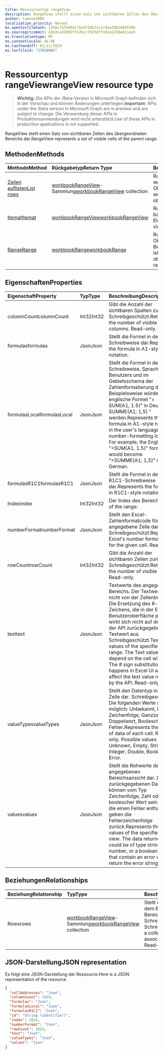 ```yaml
---
title: Ressourcentyp rangeView
description: RangeView stellt einen Satz von sichtbaren Zellen des übergeordneten Bereichs dar.
author: lumine2008
localization_priority: Normal
ms.openlocfilehash: c356c737946dc70c6718b71c1c9aa7081069fd96
ms.sourcegitcommit: d2b3ca32602ffa76cc7925d7f4d1e2258e611ea5
ms.translationtype: MT
ms.contentlocale: de-DE
ms.lasthandoff: 01/11/2019
ms.locfileid: "27859003"
---
```

# <a name="rangeview-resource-type"></a><span data-ttu-id="dfd8e-103">Ressourcentyp rangeView</span><span class="sxs-lookup"><span data-stu-id="dfd8e-103">rangeView resource type</span></span>

> <span data-ttu-id="dfd8e-104">**Wichtig:** Die APIs der /Beta-Version in Microsoft Graph befinden sich in der Vorschau und können Änderungen unterliegen.</span><span class="sxs-lookup"><span data-stu-id="dfd8e-104">**Important:** APIs under the /beta version in Microsoft Graph are in preview and are subject to change.</span></span> <span data-ttu-id="dfd8e-105">Die Verwendung dieser APIs in Produktionsanwendungen wird nicht unterstützt.</span><span class="sxs-lookup"><span data-stu-id="dfd8e-105">Use of these APIs in production applications is not supported.</span></span>

<span data-ttu-id="dfd8e-106">RangeView stellt einen Satz von sichtbaren Zellen des übergeordneten Bereichs dar.</span><span class="sxs-lookup"><span data-stu-id="dfd8e-106">RangeView represents a set of visible cells of the parent range.</span></span>

## <a name="methods"></a><span data-ttu-id="dfd8e-107">Methoden</span><span class="sxs-lookup"><span data-stu-id="dfd8e-107">Methods</span></span>

| <span data-ttu-id="dfd8e-108">Methode</span><span class="sxs-lookup"><span data-stu-id="dfd8e-108">Method</span></span>           | <span data-ttu-id="dfd8e-109">Rückgabetyp</span><span class="sxs-lookup"><span data-stu-id="dfd8e-109">Return Type</span></span>    |<span data-ttu-id="dfd8e-110">Beschreibung</span><span class="sxs-lookup"><span data-stu-id="dfd8e-110">Description</span></span>|
|:---------------|:--------|:----------|
|[<span data-ttu-id="dfd8e-111">Zeilen auflisten</span><span class="sxs-lookup"><span data-stu-id="dfd8e-111">List rows</span></span>](../api/workbookrangeview-list-rows.md) |<span data-ttu-id="dfd8e-112">[workbookRangeView](workbookrangeview.md)-Sammlung</span><span class="sxs-lookup"><span data-stu-id="dfd8e-112">[workbookRangeView](workbookrangeview.md) collection</span></span>| <span data-ttu-id="dfd8e-113">Rufen Sie eine workbookRangeView-Objektsammlung ab.</span><span class="sxs-lookup"><span data-stu-id="dfd8e-113">Get a workbookRangeView object collection.</span></span>|
|[<span data-ttu-id="dfd8e-114">Itemat</span><span class="sxs-lookup"><span data-stu-id="dfd8e-114">Itemat</span></span>](../api/workbookrangeview-itemat.md)|[<span data-ttu-id="dfd8e-115">workbookRangeView</span><span class="sxs-lookup"><span data-stu-id="dfd8e-115">workbookRangeView</span></span>](workbookrangeview.md)|<span data-ttu-id="dfd8e-116">Rufen Sie ein im Index basiertes RangeView-Element ab.</span><span class="sxs-lookup"><span data-stu-id="dfd8e-116">Get a range view item based in index.</span></span>|
|[<span data-ttu-id="dfd8e-117">Range</span><span class="sxs-lookup"><span data-stu-id="dfd8e-117">Range</span></span>](../api/workbookrangeview-range.md)|[<span data-ttu-id="dfd8e-118">workbookRange</span><span class="sxs-lookup"><span data-stu-id="dfd8e-118">workbookRange</span></span>](range.md)|<span data-ttu-id="dfd8e-119">Rufen Sie das Range-Objekt ab, das mit der Bereichsansicht verknüpft ist.</span><span class="sxs-lookup"><span data-stu-id="dfd8e-119">Return the range object associated with the range view</span></span>|

## <a name="properties"></a><span data-ttu-id="dfd8e-120">Eigenschaften</span><span class="sxs-lookup"><span data-stu-id="dfd8e-120">Properties</span></span>
| <span data-ttu-id="dfd8e-121">Eigenschaft</span><span class="sxs-lookup"><span data-stu-id="dfd8e-121">Property</span></span>     | <span data-ttu-id="dfd8e-122">Typ</span><span class="sxs-lookup"><span data-stu-id="dfd8e-122">Type</span></span>   |<span data-ttu-id="dfd8e-123">Beschreibung</span><span class="sxs-lookup"><span data-stu-id="dfd8e-123">Description</span></span>|
|:---------------|:--------|:----------|
|<span data-ttu-id="dfd8e-124">columnCount</span><span class="sxs-lookup"><span data-stu-id="dfd8e-124">columnCount</span></span>|<span data-ttu-id="dfd8e-125">Int32</span><span class="sxs-lookup"><span data-stu-id="dfd8e-125">Int32</span></span>|<span data-ttu-id="dfd8e-p102">Gibt die Anzahl der sichtbaren Spalten zurück. Schreibgeschützt.</span><span class="sxs-lookup"><span data-stu-id="dfd8e-p102">Returns the number of visible columns. Read-only.</span></span>|
|<span data-ttu-id="dfd8e-128">formulas</span><span class="sxs-lookup"><span data-stu-id="dfd8e-128">formulas</span></span>|<span data-ttu-id="dfd8e-129">Json</span><span class="sxs-lookup"><span data-stu-id="dfd8e-129">Json</span></span>|<span data-ttu-id="dfd8e-130">Stellt die Formel in der A1-Schreibweise dar.</span><span class="sxs-lookup"><span data-stu-id="dfd8e-130">Represents the formula in A1-style notation.</span></span> |
|<span data-ttu-id="dfd8e-131">formulasLocal</span><span class="sxs-lookup"><span data-stu-id="dfd8e-131">formulasLocal</span></span>|<span data-ttu-id="dfd8e-132">Json</span><span class="sxs-lookup"><span data-stu-id="dfd8e-132">Json</span></span>|<span data-ttu-id="dfd8e-p103">Stellt die Formel in der A1-Schreibweise, Sprache des Benutzers und im Gebietsschema der Zahlenformatierung dar. Beispielsweise würde die englische Formel "= SUM(A1, 1.5)" in Deutsch "= SUMME(A1; 1,5) " werden.</span><span class="sxs-lookup"><span data-stu-id="dfd8e-p103">Represents the formula in A1-style notation, in the user's language and number-formatting locale. For example, the English "=SUM(A1, 1.5)" formula would become "=SUMME(A1; 1,5)" in German.</span></span>    |
|<span data-ttu-id="dfd8e-135">formulasR1C1</span><span class="sxs-lookup"><span data-stu-id="dfd8e-135">formulasR1C1</span></span>|<span data-ttu-id="dfd8e-136">Json</span><span class="sxs-lookup"><span data-stu-id="dfd8e-136">Json</span></span>|<span data-ttu-id="dfd8e-137">Stellt die Formel in der R1C1-Schreibweise dar.</span><span class="sxs-lookup"><span data-stu-id="dfd8e-137">Represents the formula in R1C1-style notation.</span></span>   |
|<span data-ttu-id="dfd8e-138">Index</span><span class="sxs-lookup"><span data-stu-id="dfd8e-138">index</span></span>|<span data-ttu-id="dfd8e-139">Int32</span><span class="sxs-lookup"><span data-stu-id="dfd8e-139">Int32</span></span>|<span data-ttu-id="dfd8e-140">Der Index des Bereichs.</span><span class="sxs-lookup"><span data-stu-id="dfd8e-140">Index of the range.</span></span>|
|<span data-ttu-id="dfd8e-141">numberFormat</span><span class="sxs-lookup"><span data-stu-id="dfd8e-141">numberFormat</span></span>|<span data-ttu-id="dfd8e-142">Json</span><span class="sxs-lookup"><span data-stu-id="dfd8e-142">Json</span></span>|<span data-ttu-id="dfd8e-p104">Stellt den Excel-Zahlenformatcode für die angegebene Zelle dar. Schreibgeschützt.</span><span class="sxs-lookup"><span data-stu-id="dfd8e-p104">Represents Excel's number format code for the given cell. Read-only.</span></span> |
|<span data-ttu-id="dfd8e-145">rowCount</span><span class="sxs-lookup"><span data-stu-id="dfd8e-145">rowCount</span></span>|<span data-ttu-id="dfd8e-146">Int32</span><span class="sxs-lookup"><span data-stu-id="dfd8e-146">Int32</span></span>|<span data-ttu-id="dfd8e-p105">Gibt die Anzahl der sichtbaren Zeilen zurück. Schreibgeschützt.</span><span class="sxs-lookup"><span data-stu-id="dfd8e-p105">Returns the number of visible rows. Read-only.</span></span>  |
|<span data-ttu-id="dfd8e-149">text</span><span class="sxs-lookup"><span data-stu-id="dfd8e-149">text</span></span>|<span data-ttu-id="dfd8e-150">Json</span><span class="sxs-lookup"><span data-stu-id="dfd8e-150">Json</span></span>|<span data-ttu-id="dfd8e-p106">Textwerte des angegebenen Bereichs. Der Textwert hängt nicht von der Zellenbreite ab. Die Ersetzung des #-Zeichens, die in der Excel-Benutzeroberfläche passiert, wirkt sich nicht auf den von der API zurückgegebenen Textwert aus. Schreibgeschützt.</span><span class="sxs-lookup"><span data-stu-id="dfd8e-p106">Text values of the specified range. The Text value will not depend on the cell width. The # sign substitution that happens in Excel UI will not affect the text value returned by the API. Read-only.</span></span>    |
|<span data-ttu-id="dfd8e-155">valueTypes</span><span class="sxs-lookup"><span data-stu-id="dfd8e-155">valueTypes</span></span>|<span data-ttu-id="dfd8e-156">Json</span><span class="sxs-lookup"><span data-stu-id="dfd8e-156">Json</span></span>|<span data-ttu-id="dfd8e-p107">Stellt den Datentyp in jeder Zelle dar. Schreibgeschützt. Die folgenden Werte sind möglich: Unbekannt, leer, Zeichenfolge, Ganzzahl, Doppelwort, Boolesch, Fehler.</span><span class="sxs-lookup"><span data-stu-id="dfd8e-p107">Represents the type of data of each cell. Read-only. Possible values are: Unknown, Empty, String, Integer, Double, Boolean, Error.</span></span> |
|<span data-ttu-id="dfd8e-160">values</span><span class="sxs-lookup"><span data-stu-id="dfd8e-160">values</span></span>|<span data-ttu-id="dfd8e-161">Json</span><span class="sxs-lookup"><span data-stu-id="dfd8e-161">Json</span></span>|<span data-ttu-id="dfd8e-p108">Stellt die Rohwerte der angegebenen Bereichsansicht dar. Die zurückgegebenen Daten können vom Typ Zeichenfolge, Zahl oder ein boolescher Wert sein. Zellen, die einen Fehler enthalten, geben die Fehlerzeichenfolge zurück.</span><span class="sxs-lookup"><span data-stu-id="dfd8e-p108">Represents the raw values of the specified range view. The data returned could be of type string, number, or a boolean. Cell that contain an error will return the error string.</span></span>   |

## <a name="relationships"></a><span data-ttu-id="dfd8e-165">Beziehungen</span><span class="sxs-lookup"><span data-stu-id="dfd8e-165">Relationships</span></span>
| <span data-ttu-id="dfd8e-166">Beziehung</span><span class="sxs-lookup"><span data-stu-id="dfd8e-166">Relationship</span></span> | <span data-ttu-id="dfd8e-167">Typ</span><span class="sxs-lookup"><span data-stu-id="dfd8e-167">Type</span></span>   |<span data-ttu-id="dfd8e-168">Beschreibung</span><span class="sxs-lookup"><span data-stu-id="dfd8e-168">Description</span></span>|
|:---------------|:--------|:----------|
|<span data-ttu-id="dfd8e-169">Rows</span><span class="sxs-lookup"><span data-stu-id="dfd8e-169">rows</span></span>|<span data-ttu-id="dfd8e-170">[workbookRangeView](workbookrangeview.md)-Sammlung</span><span class="sxs-lookup"><span data-stu-id="dfd8e-170">[workbookRangeView](workbookrangeview.md) collection</span></span>| <span data-ttu-id="dfd8e-p109">Stellt eine Sammlung der mit dem Bereich verknüpften Bereichsansichten dar. Schreibgeschützt.    Schreibgeschützt.</span><span class="sxs-lookup"><span data-stu-id="dfd8e-p109">Represents a collection of range views associated with the range. Read-only.    Read-only.</span></span>|

## <a name="json-representation"></a><span data-ttu-id="dfd8e-174">JSON-Darstellung</span><span class="sxs-lookup"><span data-stu-id="dfd8e-174">JSON representation</span></span>
<span data-ttu-id="dfd8e-175">Es folgt eine JSON-Darstellung der Ressource.</span><span class="sxs-lookup"><span data-stu-id="dfd8e-175">Here is a JSON representation of the resource.</span></span>
<!-- {
  "blockType": "resource",
  "optionalProperties": [  ],
  "@odata.type": "microsoft.graph.workbookRangeView"
}-->
```json
{
  "cellAddresses": "Json",
  "columnCount": 1024,
  "formulas": "Json",
  "formulasLocal": "Json",
  "formulasR1C1": "Json",
  "id": "String (identifier)",
  "index": 1024,
  "numberFormat": "Json",
  "rowCount": 1024,
  "text": "Json",
  "valueTypes": "Json",
  "values": "Json"
}
```
